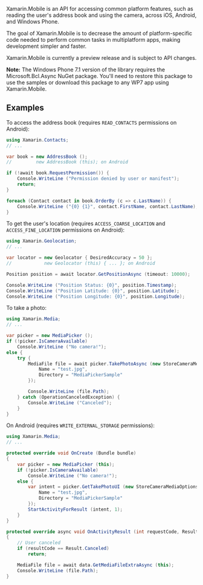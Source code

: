 Xamarin.Mobile is an API for accessing common platform features, such as
reading the user's address book and using the camera, across iOS,
Android, and Windows Phone.

The goal of Xamarin.Mobile is to decrease the amount of
platform-specific code needed to perform common tasks in multiplatform
apps, making development simpler and faster.

Xamarin.Mobile is currently a preview release and is subject to API
changes.

**Note:** The Windows Phone 7.1 version of the library requires the
Microsoft.Bcl.Async NuGet package. You'll need to restore this package
to use the samples or download this package to any WP7 app using
Xamarin.Mobile.

## Examples

To access the address book (requires `READ_CONTACTS` permissions
on Android):

```csharp
using Xamarin.Contacts;
// ...

var book = new AddressBook ();
//         new AddressBook (this); on Android

if (!await book.RequestPermission()) {
	Console.WriteLine ("Permission denied by user or manifest");
	return;
}

foreach (Contact contact in book.OrderBy (c => c.LastName)) {
	Console.WriteLine ("{0} {1}", contact.FirstName, contact.LastName);
}
```

To get the user's location (requires `ACCESS_COARSE_LOCATION` and
`ACCESS_FINE_LOCATION` permissions on Android):

```csharp
using Xamarin.Geolocation;
// ...

var locator = new Geolocator { DesiredAccuracy = 50 };
//            new Geolocator (this) { ... }; on Android

Position position = await locator.GetPositionAsync (timeout: 10000);

Console.WriteLine ("Position Status: {0}", position.Timestamp);
Console.WriteLine ("Position Latitude: {0}", position.Latitude);
Console.WriteLine ("Position Longitude: {0}", position.Longitude);
```

To take a photo:

```csharp
using Xamarin.Media;
// ...

var picker = new MediaPicker ();
if (!picker.IsCameraAvailable)
	Console.WriteLine ("No camera!");
else {
	try {
		MediaFile file = await picker.TakePhotoAsync (new StoreCameraMediaOptions {
			Name = "test.jpg",
			Directory = "MediaPickerSample"
		});

		Console.WriteLine (file.Path);
	} catch (OperationCanceledException) {
		Console.WriteLine ("Canceled");
	}
}
```

On Android (requires `WRITE_EXTERNAL_STORAGE` permissions):

```csharp
using Xamarin.Media;
// ...

protected override void OnCreate (Bundle bundle)
{
	var picker = new MediaPicker (this);
	if (!picker.IsCameraAvailable)
		Console.WriteLine ("No camera!");
	else {
		var intent = picker.GetTakePhotoUI (new StoreCameraMediaOptions {
			Name = "test.jpg",
			Directory = "MediaPickerSample"
		});
		StartActivityForResult (intent, 1);
	}
}

protected override async void OnActivityResult (int requestCode, Result resultCode, Intent data)
{
	// User canceled
	if (resultCode == Result.Canceled)
		return;

	MediaFile file = await data.GetMediaFileExtraAsync (this);
	Console.WriteLine (file.Path);
}
```
